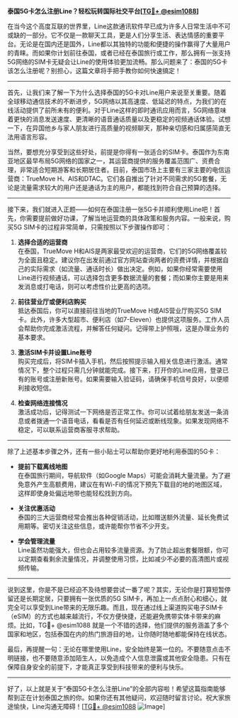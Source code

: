 **泰国5G卡怎么注册Line？轻松玩转国际社交平台[[TG💪+ @esim1088](https://t.me/s/esim1088)]**

在当今这个高度互联的世界里，Line这款通讯软件早已成为许多人日常生活中不可或缺的一部分。它不仅是一款聊天工具，更是人们分享生活、表达情感的重要平台。无论是在国内还是国外，Line都以其独特的功能和便捷的操作赢得了大量用户的青睐。而如果你计划前往泰国，或者已经在泰国旅行或工作，那么拥有一张支持5G网络的SIM卡无疑会让Line的使用体验更加流畅。那么问题来了：泰国的5G卡该怎么注册呢？别担心，这篇文章将手把手教你如何快速搞定！

---

首先，让我们来了解一下为什么选择泰国的5G卡对Line用户来说至关重要。随着全球移动通信技术的不断进步，5G网络以其高速度、低延迟的特点，为我们的在线活动提供了前所未有的便利。对于Line这样的即时通讯应用而言，5G网络意味着更快的消息发送速度、更清晰的语音通话质量以及更稳定的视频通话体验。试想一下，在异国他乡与家人朋友进行高质量的视频聊天，那种亲切感和归属感简直无法用语言形容。

当然，要想充分享受到这些好处，前提是你得有一张适合的SIM卡。泰国作为东南亚地区最早布局5G网络的国家之一，其运营商提供的服务覆盖范围广、资费合理，非常适合短期游客和长期居住者。目前，泰国市场上主要有三家主要的电信运营商：TrueMove H、AIS和DTAC。它们各自推出了针对不同需求的5G套餐，无论是流量需求较大的用户还是通话为主的用户，都能找到符合自己预算的选择。

---

接下来，我们就进入正题——如何在泰国注册一张5G卡并顺利使用Line吧！首先，你需要提前做好功课，了解当地运营商的具体政策和服务内容。一般来说，购买5G SIM卡的过程非常简单，只需按照以下步骤操作即可：

1. **选择合适的运营商**  
   在泰国，TrueMove H和AIS是两家最受欢迎的运营商，它们的5G网络覆盖较为全面且稳定。建议你在出发前通过官方网站查询两者的资费详情，并根据自己的实际需求（如流量、通话时长）做出决定。例如，如果你经常需要使用Line进行视频通话，可以选择包含更多数据流量的套餐；而如果你主要是用来发消息或打电话，则可以考虑性价比更高的选项。

2. **前往营业厅或便利店购买**  
   抵达泰国后，你可以直接前往当地的TrueMove H或AIS营业厅购买5G SIM卡。此外，许多大型超市、便利店（如7-Eleven）也提供这项服务。工作人员会帮助你完成激活流程，并解答任何疑问。记得带上护照哦，这是办理业务的基本要求。

3. **激活SIM卡并设置Line账号**  
   购买完成后，将SIM卡插入手机，然后按照提示输入相关信息进行激活。通常情况下，整个过程只需几分钟就能完成。接下来，打开你的Line应用，登录已有的账号或注册新账号。如果需要输入验证码，请确保手机信号良好，以便顺利接收短信。

4. **检查网络连接情况**  
   激活成功后，记得测试一下网络是否正常工作。你可以试着给朋友发送一条消息或者拨通一个语音电话，看看是否有任何延迟或断线现象。如果发现网络不稳定，可以联系运营商客服寻求帮助。

---

除了上述基本步骤之外，还有一些小贴士可以帮助你更好地利用泰国的5G卡：

- **提前下载离线地图**  
  在泰国旅行期间，导航软件（如Google Maps）可能会消耗大量流量。为了避免意外产生高额费用，建议在有Wi-Fi的情况下预先下载目的地的地图区域，这样即使身处偏远地带也能轻松找到方向。

- **关注优惠活动**  
  泰国的三大运营商经常会推出各种促销活动，比如赠送额外流量、延长免费试用期等。密切关注这些信息，或许能帮你节省不少开支。

- **学会管理流量**  
  Line虽然功能强大，但也会占用较多流量资源。为了防止超出套餐限额，你可以定期查看剩余流量情况，并调整使用习惯，比如减少不必要的高清图片或视频传输。

---

说到这里，你是不是已经迫不及待想要尝试一番了呢？其实，无论你是打算短暂停留还是长期定居，只要拥有一张优质的5G SIM卡，再加上一点点耐心和细心，就完全可以享受到Line带来的无限乐趣。而且，现在通过线上渠道购买电子SIM卡（eSIM）的方式也越来越流行，不仅方便快捷，还能避免携带实体卡带来的麻烦。比如，TG💪+ @esim1088 就是一个不错的选择，他们提供的服务涵盖了多个国家和地区，包括泰国在内的热门旅游目的地，让你随时随地都能保持在线状态。

最后，再提醒一句：无论在哪里使用Line，安全始终是第一位的。不要随意点击不明链接，也不要随意添加陌生人，以免造成个人信息泄露或其他安全隐患。只有在保障自身安全的前提下，才能真正享受到科技带来的便利与快乐。

---

好了，以上就是关于“泰国5G卡怎么注册Line”的全部内容啦！希望这篇指南能够帮到正在计划泰国之旅的你。如果你还有其他疑问，欢迎随时留言讨论。祝大家旅途愉快，Line沟通无障碍！[[TG💪+ @esim1088](https://t.me/s/esim1088) ![Image](https://i.postimg.cc/4NQfJmqS/Snipaste-2025-05-13-00-14-12.png)]